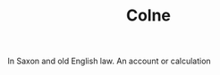 ---
title: Colne
letter: C
permalink: "/definitions/bld-colne.html"
body: In Saxon and old English law. An account or calculation
published_at: '2018-07-07'
source: Black's Law Dictionary 2nd Ed (1910)
layout: post
---